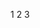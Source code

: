 <!--
 * @file: description
 * @author: longjing03
 * @Date: 2021-11-23 20:57:32
 * @LastEditors: longjing03
 * @LastEditTime: 2021-11-23 20:58:39
-->

1
2
3
